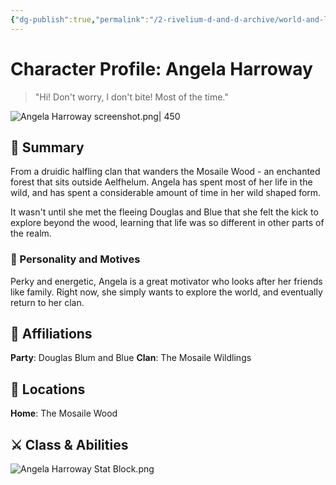 ```yaml
---
{"dg-publish":true,"permalink":"/2-rivelium-d-and-d-archive/world-and-lore/characters/angela-harroway/","created":"2025-06-24T12:52:21.001+02:00","updated":"2025-07-03T12:13:04.786+02:00"}
---
```


# Character Profile: Angela Harroway

> "Hi! Don't worry, I don't bite! Most of the time."
> 
![Angela Harroway screenshot.png| 450](/img/user/99%20%F0%9F%93%A6%20The%20Back%20Store/Images/Angela%20Harroway%20screenshot.png)

## 📃 Summary

From a druidic halfling clan that wanders the Mosaile Wood - an enchanted forest that sits outside Aelfhelum. Angela has spent most of her life in the wild, and has spent a considerable amount of time in her wild shaped form.

It wasn't until she met the fleeing Douglas and Blue that she felt the kick to explore beyond the wood, learning that life was so different in other parts of the realm.
### 🧠 Personality and Motives

Perky and energetic, Angela is a great motivator who looks after her friends like family. Right now, she simply wants to explore the world, and eventually return to her clan.
## 🤝 Affiliations

**Party**: Douglas Blum and Blue
**Clan**: The Mosaile Wildlings 

## 📌 Locations

**Home**: The Mosaile Wood

## ⚔️ Class & Abilities

![Angela Harroway Stat Block.png](/img/user/99%20%F0%9F%93%A6%20The%20Back%20Store/Images/Angela%20Harroway%20Stat%20Block.png)